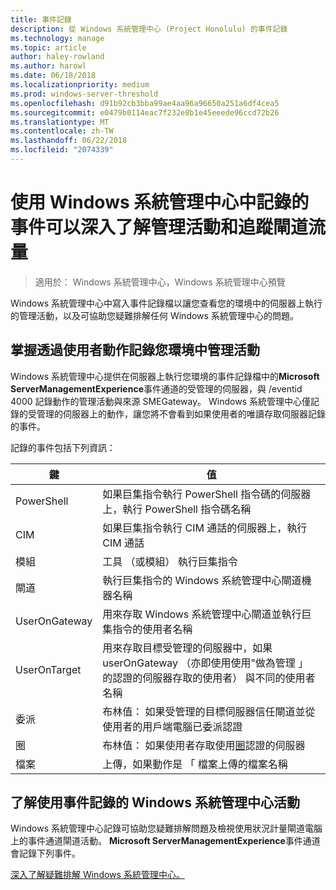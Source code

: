 ```yaml
---
title: 事件記錄
description: 從 Windows 系統管理中心 (Project Honolulu) 的事件記錄
ms.technology: manage
ms.topic: article
author: haley-rowland
ms.author: harowl
ms.date: 06/18/2018
ms.localizationpriority: medium
ms.prod: windows-server-threshold
ms.openlocfilehash: d91b92cb3bba99ae4aa96a96650a251a6df4cea5
ms.sourcegitcommit: e0479b0114eac7f232e8b1e45eeede96ccd72b26
ms.translationtype: MT
ms.contentlocale: zh-TW
ms.lasthandoff: 06/22/2018
ms.locfileid: "2074339"
---
```

# <a name="use-event-logging-in-windows-admin-center-to-gain-insight-into-management-activities-and-track-gateway-usage"></a>使用 Windows 系統管理中心中記錄的事件可以深入了解管理活動和追蹤閘道流量

>適用於： Windows 系統管理中心，Windows 系統管理中心預覽

Windows 系統管理中心中寫入事件記錄檔以讓您查看您的環境中的伺服器上執行的管理活動，以及可協助您疑難排解任何 Windows 系統管理中心的問題。

## <a name="gain-insight-into-management-activities-in-your-environment-through-user-action-logging"></a>掌握透過使用者動作記錄您環境中管理活動

Windows 系統管理中心提供在伺服器上執行您環境的事件記錄檔中的**Microsoft ServerManagementExperience**事件通道的受管理的伺服器，與 /eventid 4000 記錄動作的管理活動與來源 SMEGateway。 Windows 系統管理中心僅記錄的受管理的伺服器上的動作，讓您將不會看到如果使用者的唯讀存取伺服器記錄的事件。

記錄的事件包括下列資訊：

| 鍵           | 值                                                                                              |
|---------------|----------------------------------------------------------------------------------------------------|
| PowerShell    | 如果巨集指令執行 PowerShell 指令碼的伺服器上，執行 PowerShell 指令碼名稱 |
| CIM           | 如果巨集指令執行 CIM 通話的伺服器上，執行 CIM 通話                        |
| 模組        | 工具 （或模組） 執行巨集指令                                                     |
| 閘道       | 執行巨集指令的 Windows 系統管理中心閘道機器名稱                     |
| UserOnGateway | 用來存取 Windows 系統管理中心閘道並執行巨集指令的使用者名稱                    |
| UserOnTarget  | 用來存取目標受管理的伺服器中，如果 userOnGateway （亦即使用使用"做為管理 」 的認證的伺服器存取的使用者） 與不同的使用者名稱 |
| 委派    | 布林值： 如果受管理的目標伺服器信任閘道並從使用者的用戶端電腦已委派認證             |
| 圈          | 布林值： 如果使用者存取使用[圈](https://technet.microsoft.com/mt227395.aspx)認證的伺服器                          |
| 檔案          | 上傳，如果動作是 「 檔案上傳的檔案名稱                                |

## <a name="learn-about-windows-admin-center-activity-with-event-logging"></a>了解使用事件記錄的 Windows 系統管理中心活動

Windows 系統管理中心記錄可協助您疑難排解問題及檢視使用狀況計量閘道電腦上的事件通道閘道活動。 **Microsoft ServerManagementExperience**事件通道會記錄下列事件。

[深入了解疑難排解 Windows 系統管理中心。](troubleshooting.md)

